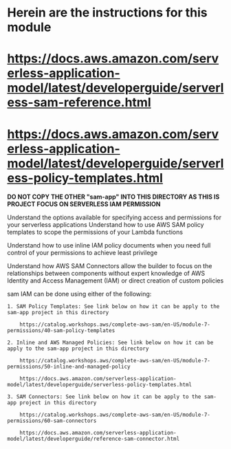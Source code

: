 # Herein are the instructions for this module 

# https://docs.aws.amazon.com/serverless-application-model/latest/developerguide/serverless-sam-reference.html

# https://docs.aws.amazon.com/serverless-application-model/latest/developerguide/serverless-policy-templates.html


******DO NOT COPY THE OTHER "sam-app" INTO THIS DIRECTORY AS THIS IS PROJECT FOCUS ON SERVERLESS IAM PERMISSION******

<!-- Module Goals -->
Understand the options available for specifying access and permissions for your serverless applications
Understand how to use AWS SAM policy templates to scope the permissions of your Lambda functions

Understand how to use inline IAM policy documents when you need full control of your permissions to achieve least privilege

Understand how AWS SAM Connectors allow the builder to focus on the relationships between components without expert knowledge of AWS Identity and Access Management (IAM) or direct creation of custom policies

<!-- SAM IAM -->
sam IAM can be done using either of the following:

    1. SAM Policy Templates: See link below on how it can be apply to the sam-app project in this directory

        https://catalog.workshops.aws/complete-aws-sam/en-US/module-7-permissions/40-sam-policy-templates

    2. Inline and AWS Managed Policies: See link below on how it can be apply to the sam-app project in this directory
        
        https://catalog.workshops.aws/complete-aws-sam/en-US/module-7-permissions/50-inline-and-managed-policy

        https://docs.aws.amazon.com/serverless-application-model/latest/developerguide/serverless-policy-templates.html

    3. SAM Connectors: See link below on how it can be apply to the sam-app project in this directory

        https://catalog.workshops.aws/complete-aws-sam/en-US/module-7-permissions/60-sam-connectors

        https://docs.aws.amazon.com/serverless-application-model/latest/developerguide/reference-sam-connector.html
        


